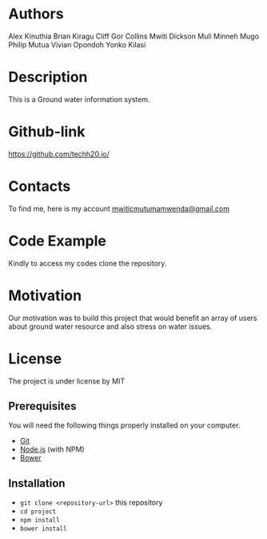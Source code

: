# Authors
Alex Kinuthia
Brian Kiragu
Cliff Gor
Collins Mwiti
Dickson Muli
Minneh Mugo
Philip Mutua
Vivian Opondoh
Yonko Kilasi


# Description
This is a Ground water information system.

# Github-link
https://github.com/techh20.io/

# Contacts
To find me, here is my account mwiticmutumamwenda@gmail.com

# Code Example
Kindly to access my codes clone the repository.

# Motivation
Our motivation was to build this project that would benefit an array of users about ground water resource and also stress on water issues.

# License
The project is under license by MIT

## Prerequisites

You will need the following things properly installed on your computer.

* [Git](https://git-scm.com/)
* [Node.js](https://nodejs.org/) (with NPM)
* [Bower](https://bower.io/)


## Installation

* `git clone <repository-url>` this repository
* `cd project`
* `npm install`
* `bower install`

